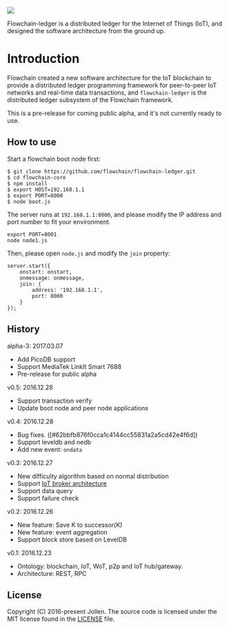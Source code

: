 ![](https://flowchain.io/fb0/images/logo-text%40128.png)

Flowchain-ledger is a distributed ledger for the Internet of Things (IoT), and designed the software architecture from the ground up.

# Introduction

Flowchain created a new software architecture for the IoT blockchain to provide a distributed ledger programming framework for peer-to-peer IoT networks and real-time data transactions, and ```flowchain-ledger``` is the distributed ledger subsystem of the Flowchain framework.

This is a pre-release for coming public alpha, and it's not currently ready to use.

## How to use

Start a flowchain boot node first:

```
$ git clone https://github.com/flowchain/flowchain-ledger.git
$ cd flowchain-core
$ npm install
$ export HOST=192.168.1.1
$ export PORT=8000
$ node boot.js
```

The server runs at ```192.168.1.1:8000```, and please modify the IP address and port number to fit your environment.

```
export PORT=8001
node node1.js
```

Then, please open ```node.js``` and modify the ```join``` property:

```
server.start({
    onstart: onstart,
	onmessage: onmessage,
	join: {
		address: '192.168.1.1',
		port: 8000
	}
});
```


## History

alpha-3: 2017.03.07
 * Add PicoDB support
 * Support MediaTek LinkIt Smart 7688
 * Pre-release for public alpha

v0.5: 2016.12.28
 * Support transaction verify
 * Update boot node and peer node applications

v0.4: 2016.12.28
 * Bug fixes. ([#62bbfb876f0cca1c4144cc55831a2a5cd42e4f6d])
 * Support leveldb and nedb
 * Add new event: ```ondata```

v0.3: 2016.12.27
 * New difficulty algorithm based on normal distribution
 * Support [IoT broker architecture](https://wotcity.com)
 * Support data query
 * Support failure check

v0.2: 2016.12.26
 * New feature: Save K to successor(K)
 * New feature: event aggregation
 * Support block store based on LevelDB

v0.1: 2016.12.23
 * Ontology: blockchain, IoT, WoT, p2p and IoT hub/gateway.
 * Architecture: REST, RPC

## License

Copyright (C) 2016-present Jollen. The source code is licensed under the MIT license found in the [LICENSE](LICENSE) file.
